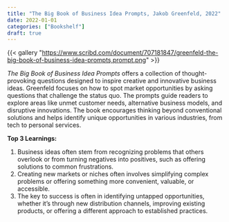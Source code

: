```yaml
---
title: "The Big Book of Business Idea Prompts, Jakob Greenfeld, 2022"
date: 2022-01-01
categories: ["Bookshelf"]
draft: true
---
```


{{< gallery "https://www.scribd.com/document/707181847/greenfeld-the-big-book-of-business-idea-prompts,prompt.png" >}}

_The Big Book of Business Idea Prompts_ offers a collection of thought-provoking questions designed to inspire creative and innovative business ideas. Greenfeld focuses on how to spot market opportunities by asking questions that challenge the status quo. The prompts guide readers to explore areas like unmet customer needs, alternative business models, and disruptive innovations. The book encourages thinking beyond conventional solutions and helps identify unique opportunities in various industries, from tech to personal services.

**Top 3 Learnings:**

1. Business ideas often stem from recognizing problems that others overlook or from turning negatives into positives, such as offering solutions to common frustrations.
2. Creating new markets or niches often involves simplifying complex problems or offering something more convenient, valuable, or accessible.
3. The key to success is often in identifying untapped opportunities, whether it’s through new distribution channels, improving existing products, or offering a different approach to established practices.
